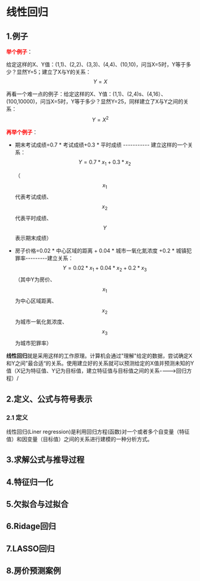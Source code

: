 # 线性回归

## 1.例子

**<font color="#ff0000">举个例子</font>**：

给定这样的X、Y值：(1,1)、(2,2)、(3,3)、(4,4)、(10,10)，问当X=5时，Y等于多少？显然Y=5；建立了X与Y的关系：$$Y=X$$

再看一个难一点的例子：给定这样的X、Y值：(1,1)、(2,4)s、(4,16）、(100,10000)，问当X=5时，Y等于多少？显然Y=25，同样建立了X与Y之间的关系：$$Y=X^2$$

**<font color="#ff0000">再举个例子</font>**：

- 期末考试成绩=0.7 * 考试成绩+0.3 * 平时成绩   -----------   建立这样的一个关系：$$Y=0.7*x_1+0.3*x_2$$
  
  （$$x_1$$代表考试成绩、$$x_2$$代表平时成绩、$$Y$$表示期末成绩）
  
- 房子价格=0.02 * 中心区域的距离 + 0.04 * 城市一氧化氮浓度 +0.2 * 城镇犯罪率---------建立关系：$$Y=0.02*x_1+0.04*x_2+0.2*x_3$$（其中Y为房价、$$x_1$$为中心区域距离、$$x_2$$为城市一氧化氮浓度、$$x_3$$为城市犯罪率）
  

**线性回归**就是采用这样的工作原理。计算机会通过"理解"给定的数据，尝试确定X和Y之间”最合适“的关系。使用建立好的关系就可以预测给定的X值并预测未知的Y值（X记为特征值、Y记为目标值，建立特征值与目标值之间的关系---->回归方程）/

## 2.定义、公式与符号表示

### 2.1 定义

线性回归(Liner regression)是利用回归方程(函数)对一个或者多个自变量（特征值）和因变量（目标值）之间的关系进行建模的一种分析方式。

## 3.求解公式与推导过程

## 4.特征归一化

## 5.欠拟合与过拟合

## 6.Ridage回归

## 7.LASSO回归

## 8.房价预测案例
